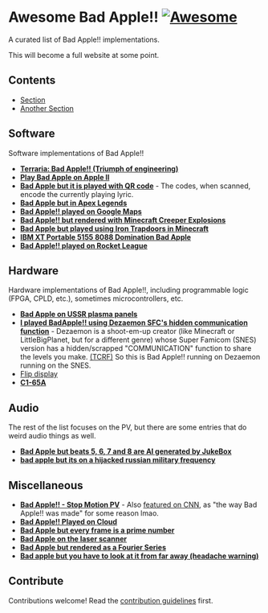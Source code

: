 # Awesome Bad Apple!! [![Awesome](https://awesome.re/badge.svg)](https://awesome.re)

A curated list of Bad Apple!! implementations.

This will become a full website at some point.

## Contents

- [Section](#section)
- [Another Section](#another-section)

## Software

Software implementations of Bad Apple!!

- [**Terraria: Bad Apple!! (Triumph of engineering)**](https://youtu.be/NUh4tqlkyWI)
- [**Play Bad Apple on Apple II**](https://youtu.be/X8osEgYzPNo)
- [**Bad Apple but it is played with QR code**](https://youtu.be/tPYUdjptMpk) - The codes, when scanned, encode the currently playing lyric.
- [**Bad Apple but in Apex Legends**](https://youtu.be/q6AvpuOgAvw)
- [**Bad Apple!! played on Google Maps**](https://youtu.be/r-axdVfM0c0)
- [**Bad Apple!! but rendered with Minecraft Creeper Explosions**](https://youtu.be/jC7Y-H60_V0)
- [**Bad Apple but played using Iron Trapdoors in Minecraft**](https://youtu.be/Yl47RoFQas8)
- [**IBM XT Portable 5155 8088 Domination Bad Apple**](https://youtu.be/E0h8BUUboP0)
- [**Bad Apple!! played on Rocket League**](https://youtu.be/98qxEe0-KaQ)

## Hardware

Hardware implementations of Bad Apple!!, including programmable logic (FPGA, CPLD, etc.), sometimes microcontrollers, etc.

- [**Bad Apple on USSR plasma panels**](https://youtu.be/VBtLD79KmMc)
- [**I played BadApple!! using Dezaemon SFC's hidden communication function**](https://youtu.be/SNQV1fWahj0) - Dezaemon is a shoot-em-up creator (like Minecraft or LittleBigPlanet, but for a different genre) whose Super Famicom (SNES) version has a hidden/scrapped "COMMUNICATION" function to share the levels you make. [(TCRF)](https://tcrf.net/Kaite_Tsukutte_Asoberu_Dezaemon) So this is Bad Apple!! running on Dezaemon running on the SNES.
- [Flip display](https://youtu.be/ko0z3SfXpm8)
- [**C1-65A**](https://youtu.be/7pzvEouWino)

## Audio

The rest of the list focuses on the PV, but there are some entries that do weird audio things as well.

- [**Bad Apple but beats 5, 6, 7 and 8 are AI generated by JukeBox**](https://youtu.be/cnZjNzTqeIM)
- [**bad apple but its on a hijacked russian military frequency**](https://youtu.be/AQjU3UD7Ahk)

## Miscellaneous

- [**Bad Apple!! - Stop Motion PV**](https://youtu.be/240Vq6tIxio) - Also [featured on CNN](https://www.youtube.com/watch?v=C1qHlPwtVrY), as "the way Bad Apple!! was made" for some reason lmao.
- [**Bad Apple!! Played on Cloud**](https://youtu.be/baRUqyDVKSE)
- [**Bad Apple but every frame is a prime number**](https://youtu.be/FeyYAExxmaY)
- [**Bad Apple on the laser scanner**](https://youtu.be/5A9Eh6D-K_g)
- [**Bad Apple but rendered as a Fourier Series**](https://youtu.be/GGPjQGOCbTY)
- [**Bad apple but you have to look at it from far away (headache warning)**](https://youtu.be/NDn5WltHBkA)

## Contribute

Contributions welcome! Read the [contribution guidelines](contributing.md) first.
